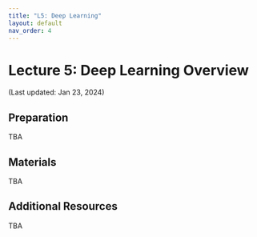 ```yaml
---
title: "L5: Deep Learning"
layout: default
nav_order: 4
---
```


# Lecture 5: Deep Learning Overview

(Last updated: Jan 23, 2024)

## Preparation

TBA

## Materials

TBA

## Additional Resources

TBA
